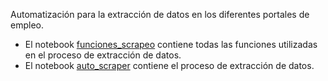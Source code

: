 Automatización para la extracción de datos en los diferentes portales de empleo.

- El notebook [funciones_scrapeo](https://github.com/UrkoRegueiro/IT_Job_Spain_Project/blob/main/Codigo/Scrapers/funciones_scrapeo.ipynb) contiene todas las funciones utilizadas en el proceso de extracción de datos.
- El notebook [auto_scraper](https://github.com/UrkoRegueiro/IT_Job_Spain_Project/blob/main/Codigo/Scrapers/auto_scraper.ipynb) contiene el proceso de extracción de datos.
